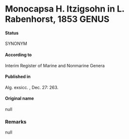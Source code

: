 Monocapsa H. Itzigsohn in L. Rabenhorst, 1853 GENUS
=======

#### Status
SYNONYM

#### According to
Interim Register of Marine and Nonmarine Genera

#### Published in
Alg. exsicc. , Dec. 27: 263.

#### Original name
null

### Remarks
null
